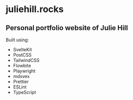 # juliehill.rocks

## Personal portfolio website of Julie Hill

Built using:

- SvelteKit
- PostCSS
- TailwindCSS
- Flowbite
- Playwright
- mdsvex
- Prettier
- ESLint
- TypeScript
